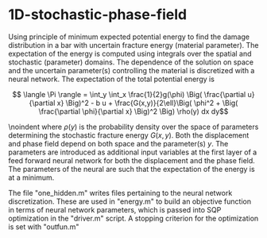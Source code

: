 # 1D-stochastic-phase-field

Using principle of minimum expected potential energy to find the damage distribution in a bar with uncertain fracture energy (material parameter). The expectation of the energy is computed using integrals over the spatial and stochastic (parameter) domains. The dependence of the solution on space and the uncertain parameter(s) controlling the material is discretized with a neural network. The expectation of the total potential energy is


$$ \langle \Pi \rangle = \int_y \int_x \frac{1}{2}g(\phi) \Big( \frac{\partial u}{\partial x} \Big)^2 - b u + \frac{G(x,y)}{2\ell}\Big( \phi^2 + \Big( \frac{\partial \phi}{\partial x} \Big)^2 \Big) \rho(y) dx dy$$

\noindent where $\rho(y)$ is the probability density over the space of parameters determining the stochastic fracture energy $G(x,y)$. Both the displacement and phase field depend on both space and the parameter(s) $y$. The parameters are introduced as additional input variables at the first layer of a feed forward neural network for both the displacement and the phase field. The parameters of the neural are such that the expectation of the energy is at a minimum.

The file "one_hidden.m" writes files pertaining to the neural network discretization. These are used in "energy.m" to build an objective function in terms of neural network parameters, which is passed into SQP optimization in the "driver.m" script. A stopping criterion for the optimization is set with "outfun.m" 
